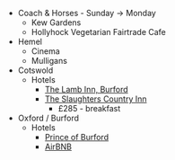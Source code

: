 - Coach & Horses - Sunday -> Monday
	- Kew Gardens
	- Hollyhock Vegetarian Fairtrade Cafe
- Hemel
	- Cinema
	- Mulligans
- Cotswold
	- Hotels
		- [The Lamb Inn, Burford](https://booking.cotswold-inns-hotels.co.uk/en/bookcore/availability/rooms/lambinn/?rrc=1&adults=2&occupancies=%255B%257B%2522adults%2522%253A%25202%252C%2520%2522children%2522%253A%25200%252C%2520%2522ages%2522%253A%2520%2522%2522%257D%255D&occp=1)
		- [The Slaughters Country Inn](https://be.synxis.com/?adult=2&arrive=2024-08-16&chain=5301&child=0&currency=GBP&depart=2024-08-17&hotel=12807&level=hotel&locale=en-US&productcurrency=GBP&rooms=1)
			- £285 - breakfast
- Oxford / Burford
	- Hotels
		- [Prince of Burford](https://www.booking.com/hotel/gb/cotswold-gateway.en-gb.html?aid=356980&label=gog235jc-1FCAsoUEIQd2FzaGJvdXJuZS1jb3VydEgJWANoUIgBAZgBCbgBB8gBDNgBAegBAfgBAogCAagCA7gCq7z5tQbAAgHSAiQ3OTY3NjllOS1iMmMyLTQwYmMtOGZmNy1iNDczOTkzOGQyZWTYAgXgAgE&sid=a4511172ffc5983291be9b8ac171d7d2&all_sr_blocks=3529415_332294115_2_41_0;checkin=2024-08-17;checkout=2024-08-19;dest_id=-2602133;dest_type=city;dist=0;group_adults=2;group_children=0;hapos=20;highlighted_blocks=3529415_332294115_2_41_0;hpos=20;matching_block_id=3529415_332294115_2_41_0;no_rooms=1;req_adults=2;req_children=0;room1=A%2CA;sb_price_type=total;sr_order=popularity;sr_pri_blocks=3529415_332294115_2_41_0__38080;srepoch=1723752080;srpvid=74648cbb7eb101ac;type=total;ucfs=1&#_)
		- [AirBNB](https://www.airbnb.co.uk/rooms/559129314278861226?adults=4&category_tag=Tag%3A4104&enable_m3_private_room=true&photo_id=1599710134&search_mode=flex_destinations_search&check_in=2024-08-16&check_out=2024-08-18&source_impression_id=p3_1723752512_P3j3f4jTbjmI-wh_&previous_page_section_name=1000&federated_search_id=17c53743-4cb0-4a14-80ac-db5feecbdb28)
